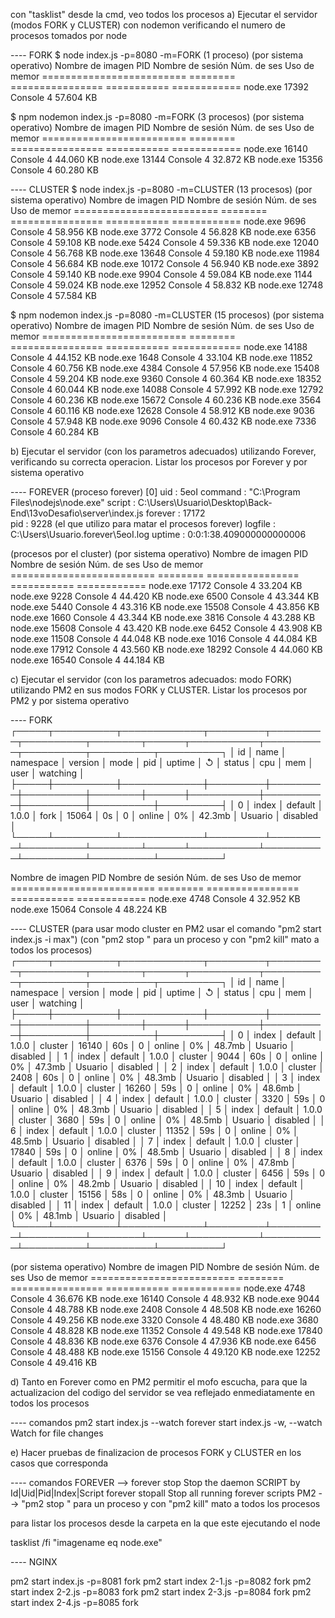 con "tasklist" desde la cmd, veo todos los procesos
a) Ejecutar el servidor (modos FORK y CLUSTER) con nodemon verificando el numero de procesos tomados por node

---- FORK
$ node index.js -p=8080 -m=FORK (1 proceso)
(por sistema operativo)
Nombre de imagen PID Nombre de sesión Núm. de ses Uso de memor
========================= ======== ================ =========== ============
node.exe 17392 Console 4 57.604 KB

$ npm nodemon index.js -p=8080 -m=FORK (3 procesos)
(por sistema operativo)
Nombre de imagen PID Nombre de sesión Núm. de ses Uso de memor
========================= ======== ================ =========== ============
node.exe 16140 Console 4 44.060 KB
node.exe 13144 Console 4 32.872 KB
node.exe 15356 Console 4 60.280 KB

---- CLUSTER
$ node index.js -p=8080 -m=CLUSTER (13 procesos)
(por sistema operativo)
Nombre de imagen PID Nombre de sesión Núm. de ses Uso de memor
========================= ======== ================ =========== ============
node.exe 9696 Console 4 58.956 KB
node.exe 3772 Console 4 56.828 KB
node.exe 6356 Console 4 59.108 KB
node.exe 5424 Console 4 59.336 KB
node.exe 12040 Console 4 56.768 KB
node.exe 13648 Console 4 59.180 KB
node.exe 11984 Console 4 56.684 KB
node.exe 10172 Console 4 56.940 KB
node.exe 3892 Console 4 59.140 KB
node.exe 9904 Console 4 59.084 KB
node.exe 1144 Console 4 59.024 KB
node.exe 12952 Console 4 58.832 KB
node.exe 12748 Console 4 57.584 KB

$ npm nodemon index.js -p=8080 -m=CLUSTER (15 procesos)
(por sistema operativo)
Nombre de imagen PID Nombre de sesión Núm. de ses Uso de memor
========================= ======== ================ =========== ============
node.exe 14188 Console 4 44.152 KB
node.exe 1648 Console 4 33.104 KB
node.exe 11852 Console 4 60.756 KB
node.exe 4384 Console 4 57.956 KB
node.exe 15408 Console 4 59.204 KB
node.exe 9360 Console 4 60.364 KB
node.exe 18352 Console 4 60.044 KB
node.exe 14088 Console 4 57.992 KB
node.exe 12792 Console 4 60.236 KB
node.exe 15672 Console 4 60.236 KB
node.exe 3564 Console 4 60.116 KB
node.exe 12628 Console 4 58.912 KB
node.exe 9036 Console 4 57.948 KB
node.exe 9096 Console 4 60.432 KB
node.exe 7336 Console 4 60.284 KB

b) Ejecutar el servidor (con los parametros adecuados) utilizando Forever, verificando su correcta operacion. Listar los procesos por Forever y por sistema operativo

---- FOREVER (proceso forever)
[0]
uid : 5eoI
command : "C:\Program Files\nodejs\node.exe"
script : C:\Users\Usuario\Desktop\Back-End\13voDesafio\server\index.js
forever : 17172  
pid : 9228 (el que utilizo para matar el procesos forever)
logfile : C:\Users\Usuario\.forever\5eoI.log
uptime : 0:0:1:38.409000000000006

(procesos por el cluster)
(por sistema operativo)
Nombre de imagen PID Nombre de sesión Núm. de ses Uso de memor
========================= ======== ================ =========== ============
node.exe 17172 Console 4 33.204 KB
node.exe 9228 Console 4 44.420 KB
node.exe 6500 Console 4 43.344 KB
node.exe 5440 Console 4 43.316 KB
node.exe 15508 Console 4 43.856 KB
node.exe 1660 Console 4 43.344 KB
node.exe 3816 Console 4 43.288 KB
node.exe 15608 Console 4 43.420 KB
node.exe 6452 Console 4 43.908 KB
node.exe 11508 Console 4 44.048 KB
node.exe 1016 Console 4 44.084 KB
node.exe 17912 Console 4 43.560 KB
node.exe 18292 Console 4 44.060 KB
node.exe 16540 Console 4 44.184 KB

c) Ejecutar el servidor (con los parametros adecuados: modo FORK) utilizando PM2 en sus modos FORK y CLUSTER. Listar los procesos por PM2 y por sistema operativo

---- FORK
┌─────┬──────────┬─────────────┬─────────┬─────────┬──────────┬────────┬──────┬───────────┬──────────┬──────────┬──────────┬──────────┐
│ id │ name │ namespace │ version │ mode │ pid │ uptime │ ↺ │ status │ cpu │ mem │ user │ watching │
├─────┼──────────┼─────────────┼─────────┼─────────┼──────────┼────────┼──────┼───────────┼──────────┼──────────┼──────────┼──────────┤
│ 0 │ index │ default │ 1.0.0 │ fork │ 15064 │ 0s │ 0 │ online │ 0% │ 42.3mb │ Usuario │ disabled │
└─────┴──────────┴─────────────┴─────────┴─────────┴──────────┴────────┴──────┴───────────┴──────────┴──────────┴──────────┴──────────┘

Nombre de imagen PID Nombre de sesión Núm. de ses Uso de memor
========================= ======== ================ =========== ============
node.exe 4748 Console 4 32.952 KB
node.exe 15064 Console 4 48.224 KB

---- CLUSTER (para usar modo cluster en PM2 usar el comando "pm2 start index.js -i max")
(con "pm2 stop <id>" para un proceso y con "pm2 kill" mato a todos los procesos)
┌─────┬──────────┬─────────────┬─────────┬─────────┬──────────┬────────┬──────┬───────────┬──────────┬──────────┬──────────┬──────────┐
│ id │ name │ namespace │ version │ mode │ pid │ uptime │ ↺ │ status │ cpu │ mem │ user │ watching │
├─────┼──────────┼─────────────┼─────────┼─────────┼──────────┼────────┼──────┼───────────┼──────────┼──────────┼──────────┼──────────┤
│ 0 │ index │ default │ 1.0.0 │ cluster │ 16140 │ 60s │ 0 │ online │ 0% │ 48.7mb │ Usuario │ disabled │
│ 1 │ index │ default │ 1.0.0 │ cluster │ 9044 │ 60s │ 0 │ online │ 0% │ 47.3mb │ Usuario │ disabled │
│ 2 │ index │ default │ 1.0.0 │ cluster │ 2408 │ 60s │ 0 │ online │ 0% │ 48.3mb │ Usuario │ disabled │
│ 3 │ index │ default │ 1.0.0 │ cluster │ 16260 │ 59s │ 0 │ online │ 0% │ 48.6mb │ Usuario │ disabled │
│ 4 │ index │ default │ 1.0.0 │ cluster │ 3320 │ 59s │ 0 │ online │ 0% │ 48.3mb │ Usuario │ disabled │
│ 5 │ index │ default │ 1.0.0 │ cluster │ 3680 │ 59s │ 0 │ online │ 0% │ 48.5mb │ Usuario │ disabled │
│ 6 │ index │ default │ 1.0.0 │ cluster │ 11352 │ 59s │ 0 │ online │ 0% │ 48.5mb │ Usuario │ disabled │
│ 7 │ index │ default │ 1.0.0 │ cluster │ 17840 │ 59s │ 0 │ online │ 0% │ 48.5mb │ Usuario │ disabled │
│ 8 │ index │ default │ 1.0.0 │ cluster │ 6376 │ 59s │ 0 │ online │ 0% │ 47.8mb │ Usuario │ disabled │
│ 9 │ index │ default │ 1.0.0 │ cluster │ 6456 │ 59s │ 0 │ online │ 0% │ 48.2mb │ Usuario │ disabled │
│ 10 │ index │ default │ 1.0.0 │ cluster │ 15156 │ 58s │ 0 │ online │ 0% │ 48.3mb │ Usuario │ disabled │
│ 11 │ index │ default │ 1.0.0 │ cluster │ 12252 │ 23s │ 1 │ online │ 0% │ 48.1mb │ Usuario │ disabled │
└─────┴──────────┴─────────────┴─────────┴─────────┴──────────┴────────┴──────┴───────────┴──────────┴──────────┴──────────┴──────────┘

(por sistema operativo)
Nombre de imagen PID Nombre de sesión Núm. de ses Uso de memor
========================= ======== ================ =========== ============
node.exe 4748 Console 4 36.676 KB
node.exe 16140 Console 4 48.932 KB
node.exe 9044 Console 4 48.788 KB
node.exe 2408 Console 4 48.508 KB
node.exe 16260 Console 4 49.256 KB
node.exe 3320 Console 4 48.480 KB
node.exe 3680 Console 4 48.828 KB
node.exe 11352 Console 4 49.548 KB
node.exe 17840 Console 4 48.836 KB
node.exe 6376 Console 4 47.936 KB
node.exe 6456 Console 4 48.488 KB
node.exe 15156 Console 4 49.120 KB
node.exe 12252 Console 4 49.416 KB

d) Tanto en Forever como en PM2 permitir el mofo escucha, para que la actualizacion del codigo del servidor se vea reflejado enmediatamente en todos los procesos

---- comandos
pm2 start index.js --watch
forever start index.js -w, --watch Watch for file changes

e) Hacer pruebas de finalizacion de procesos FORK y CLUSTER en los casos que corresponda

---- comandos
FOREVER --> forever stop Stop the daemon SCRIPT by Id|Uid|Pid|Index|Script
forever stopall Stop all running forever scripts
PM2 --> "pm2 stop <id>" para un proceso y con "pm2 kill" mato a todos los procesos

para listar los procesos desde la carpeta en la que este ejecutando el node

tasklist /fi "imagename eq node.exe"

---- NGINX

pm2 start index.js -p=8081 fork
pm2 start index 2-1.js -p=8082 fork
pm2 start index 2-2.js -p=8083 fork
pm2 start index 2-3.js -p=8084 fork
pm2 start index 2-4.js -p=8085 fork
